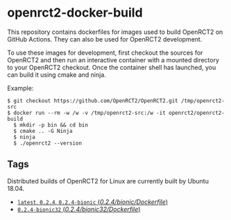 # openrct2-docker-build
This repository contains dockerfiles for images used to build OpenRCT2 on GitHub Actions. They can also be used for OpenRCT2 development.

To use these images for development, first checkout the sources for OpenRCT2 and then run an interactive container with a mounted directory to your OpenRCT2 checkout. Once the container shell has launched, you can build it using cmake and ninja.

Example:
```
$ git checkout https://github.com/OpenRCT2/OpenRCT2.git /tmp/openrct2-src
$ docker run --rm -w /w -v /tmp/openrct2-src:/w -it openrct2/openrct2-build
  $ mkdir -p bin && cd bin
  $ cmake .. -G Ninja
  $ ninja
  $ ./openrct2 --version
```

## Tags

Distributed builds of OpenRCT2 for Linux are currently built by Ubuntu 18.04.

- [`latest`, `0.2.4`, `0.2.4-bionic` (*0.2.4/bionic/Dockerfile*)](https://github.com/OpenRCT2/openrct2-docker-build/blob/master/0.2.4/bionic/Dockerfile)
- [`0.2.4-bionic32` (*0.2.4/bionic32/Dockerfile*)](https://github.com/OpenRCT2/openrct2-docker-build/blob/master/0.2.4/bionic32/Dockerfile)
